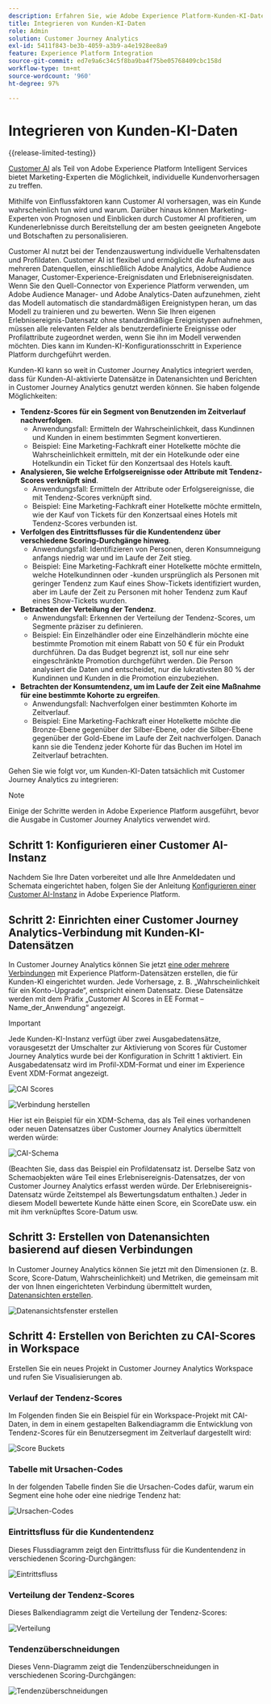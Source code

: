 ```yaml
---
description: Erfahren Sie, wie Adobe Experience Platform-Kunden-KI-Daten in Customer Journey Analytics mit Workspace integriert werden.
title: Integrieren von Kunden-KI-Daten
role: Admin
solution: Customer Journey Analytics
exl-id: 5411f843-be3b-4059-a3b9-a4e1928ee8a9
feature: Experience Platform Integration
source-git-commit: ed7e9a6c34c5f8ba9ba4f75be05768409cbc158d
workflow-type: tm+mt
source-wordcount: '960'
ht-degree: 97%

---
```


# Integrieren von Kunden-KI-Daten

{{release-limited-testing}}

[Customer AI](https://experienceleague.adobe.com/docs/experience-platform/intelligent-services/customer-ai/overview.html?lang=de) als Teil von Adobe Experience Platform Intelligent Services bietet Marketing-Experten die Möglichkeit, individuelle Kundenvorhersagen zu treffen.

Mithilfe von Einflussfaktoren kann Customer AI vorhersagen, was ein Kunde wahrscheinlich tun wird und warum. Darüber hinaus können Marketing-Experten von Prognosen und Einblicken durch Customer AI profitieren, um Kundenerlebnisse durch Bereitstellung der am besten geeigneten Angebote und Botschaften zu personalisieren.

Customer AI nutzt bei der Tendenzauswertung individuelle Verhaltensdaten und Profildaten. Customer AI ist flexibel und ermöglicht die Aufnahme aus mehreren Datenquellen, einschließlich Adobe Analytics, Adobe Audience Manager, Customer-Experience-Ereignisdaten und Erlebnisereignisdaten. Wenn Sie den Quell-Connector von Experience Platform verwenden, um Adobe Audience Manager- und Adobe Analytics-Daten aufzunehmen, zieht das Modell automatisch die standardmäßigen Ereignistypen heran, um das Modell zu trainieren und zu bewerten. Wenn Sie Ihren eigenen Erlebnisereignis-Datensatz ohne standardmäßige Ereignistypen aufnehmen, müssen alle relevanten Felder als benutzerdefinierte Ereignisse oder Profilattribute zugeordnet werden, wenn Sie ihn im Modell verwenden möchten. Dies kann im Kunden-KI-Konfigurationsschritt in Experience Platform durchgeführt werden.

Kunden-KI kann so weit in Customer Journey Analytics integriert werden, dass für Kunden-AI-aktivierte Datensätze in Datenansichten und Berichten in Customer Journey Analytics genutzt werden können. Sie haben folgende Möglichkeiten:

* **Tendenz-Scores für ein Segment von Benutzenden im Zeitverlauf nachverfolgen**. 
   * Anwendungsfall: Ermitteln der Wahrscheinlichkeit, dass Kundinnen und Kunden in einem bestimmten Segment konvertieren.
   * Beispiel: Eine Marketing-Fachkraft einer Hotelkette möchte die Wahrscheinlichkeit ermitteln, mit der ein Hotelkunde oder eine Hotelkundin ein Ticket für den Konzertsaal des Hotels kauft.
* **Analysieren, Sie welche Erfolgsereignisse oder Attribute mit Tendenz-Scores verknüpft sind**. &#x200B;
   * Anwendungsfall: Ermitteln der Attribute oder Erfolgsereignisse, die mit Tendenz-Scores verknüpft sind.
   * Beispiel: Eine Marketing-Fachkraft einer Hotelkette möchte ermitteln, wie der Kauf von Tickets für den Konzertsaal eines Hotels mit Tendenz-Scores verbunden ist.
* **Verfolgen des Eintrittsflusses für die Kundentendenz über verschiedene Scoring-Durchgänge hinweg**.
   * Anwendungsfall: Identifizieren von Personen, deren Konsumneigung anfangs niedrig war und im Laufe der Zeit stieg. 
   * Beispiel: Eine Marketing-Fachkraft einer Hotelkette möchte ermitteln, welche Hotelkundinnen oder -kunden ursprünglich als Personen mit geringer Tendenz zum Kauf eines Show-Tickets identifiziert wurden, aber im Laufe der Zeit zu Personen mit hoher Tendenz zum Kauf eines Show-Tickets wurden.
* **Betrachten der Verteilung der Tendenz**.
   * Anwendungsfall: Erkennen der Verteilung der Tendenz-Scores, um Segmente präziser zu definieren.
   * Beispiel: Ein Einzelhändler oder eine Einzelhändlerin möchte eine bestimmte Promotion mit einem Rabatt von 50 € für ein Produkt durchführen. Da das Budget begrenzt ist, soll nur eine sehr eingeschränkte Promotion durchgeführt werden. Die Person analysiert die Daten und entscheidet, nur die lukrativsten 80 % der Kundinnen und Kunden in die Promotion einzubeziehen.
* **Betrachten der Konsumtendenz, um im Laufe der Zeit eine Maßnahme für eine bestimmte Kohorte zu ergreifen**. 
   * Anwendungsfall: Nachverfolgen einer bestimmten Kohorte im Zeitverlauf.
   * Beispiel: Eine Marketing-Fachkraft einer Hotelkette möchte die Bronze-Ebene gegenüber der Silber-Ebene, oder die Silber-Ebene gegenüber der Gold-Ebene im Laufe der Zeit nachverfolgen. Danach kann sie die Tendenz jeder Kohorte für das Buchen im Hotel im Zeitverlauf betrachten.

Gehen Sie wie folgt vor, um Kunden-KI-Daten tatsächlich mit Customer Journey Analytics zu integrieren:

>[!NOTE]
>
>Einige der Schritte werden in Adobe Experience Platform ausgeführt, bevor die Ausgabe in Customer Journey Analytics verwendet wird.


## Schritt 1: Konfigurieren einer Customer AI-Instanz

Nachdem Sie Ihre Daten vorbereitet und alle Ihre Anmeldedaten und Schemata eingerichtet haben, folgen Sie der Anleitung [Konfigurieren einer Customer AI-Instanz](https://experienceleague.adobe.com/docs/experience-platform/intelligent-services/customer-ai/user-guide/configure.html?lang=de) in Adobe Experience Platform.

## Schritt 2: Einrichten einer Customer Journey Analytics-Verbindung mit Kunden-KI-Datensätzen

In Customer Journey Analytics können Sie jetzt [eine oder mehrere Verbindungen](/help/connections/create-connection.md) mit Experience Platform-Datensätzen erstellen, die für Kunden-KI eingerichtet wurden. Jede Vorhersage, z. B. „Wahrscheinlichkeit für ein Konto-Upgrade“, entspricht einem Datensatz. Diese Datensätze werden mit dem Präfix „Customer AI Scores in EE Format – Name_der_Anwendung“ angezeigt.

>[!IMPORTANT]
>
>Jede Kunden-KI-Instanz verfügt über zwei Ausgabedatensätze, vorausgesetzt der Umschalter zur Aktivierung von Scores für Customer Journey Analytics wurde bei der Konfiguration in Schritt 1 aktiviert. Ein Ausgabedatensatz wird im Profil-XDM-Format und einer im Experience Event XDM-Format angezeigt.

![CAI Scores](assets/cai-scores.png)

![Verbindung herstellen](assets/create-conn.png)

Hier ist ein Beispiel für ein XDM-Schema, das als Teil eines vorhandenen oder neuen Datensatzes über Customer Journey Analytics übermittelt werden würde:

![CAI-Schema](assets/cai-schema.png)

(Beachten Sie, dass das Beispiel ein Profildatensatz ist. Derselbe Satz von Schemaobjekten wäre Teil eines Erlebnisereignis-Datensatzes, der von Customer Journey Analytics erfasst werden würde. Der Erlebnisereignis-Datensatz würde Zeitstempel als Bewertungsdatum enthalten.) Jeder in diesem Modell bewertete Kunde hätte einen Score, ein ScoreDate usw. ein mit ihm verknüpftes Score-Datum usw.

## Schritt 3: Erstellen von Datenansichten basierend auf diesen Verbindungen

In Customer Journey Analytics können Sie jetzt mit den Dimensionen (z. B. Score, Score-Datum, Wahrscheinlichkeit) und Metriken, die gemeinsam mit der von Ihnen eingerichteten Verbindung übermittelt wurden, [Datenansichten erstellen](/help/data-views/create-dataview.md).

![Datenansichtsfenster erstellen](assets/create-dataview.png)

## Schritt 4: Erstellen von Berichten zu CAI-Scores in Workspace

Erstellen Sie ein neues Projekt in Customer Journey Analytics Workspace und rufen Sie Visualisierungen ab.

### Verlauf der Tendenz-Scores

Im Folgenden finden Sie ein Beispiel für ein Workspace-Projekt mit CAI-Daten, in dem in einem gestapelten Balkendiagramm die Entwicklung von Tendenz-Scores für ein Benutzersegment im Zeitverlauf dargestellt wird:

![Score Buckets](assets/workspace-scores.png)

### Tabelle mit Ursachen-Codes

In der folgenden Tabelle finden Sie die Ursachen-Codes dafür, warum ein Segment eine hohe oder eine niedrige Tendenz hat:

![Ursachen-Codes](assets/reason-codes.png)

### Eintrittsfluss für die Kundentendenz

Dieses Flussdiagramm zeigt den Eintrittsfluss für die Kundentendenz in verschiedenen Scoring-Durchgängen:

![Eintrittsfluss](assets/flow.png)

### Verteilung der Tendenz-Scores

Dieses Balkendiagramm zeigt die Verteilung der Tendenz-Scores:

![Verteilung](assets/distribution.png)

### Tendenzüberschneidungen

Dieses Venn-Diagramm zeigt die Tendenzüberschneidungen in verschiedenen Scoring-Durchgängen:

![Tendenzüberschneidungen](assets/venn.png)
